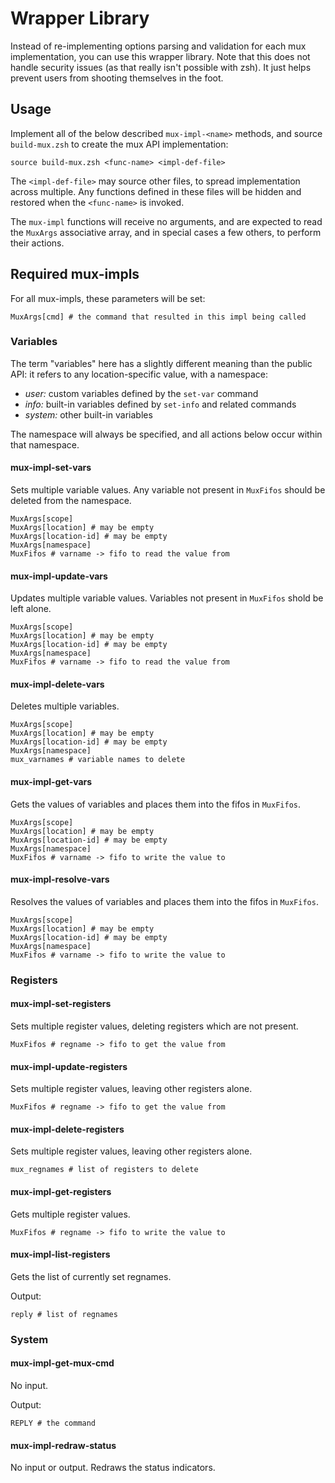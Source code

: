# Wrapper Library

Instead of re-implementing options parsing and validation for each mux
implementation, you can use this wrapper library. Note that this does not
handle security issues (as that really isn't possible with zsh). It just
helps prevent users from shooting themselves in the foot.

## Usage

Implement all of the below described `mux-impl-<name>` methods, and source
`build-mux.zsh` to create the mux API implementation:

```
source build-mux.zsh <func-name> <impl-def-file>
```

The `<impl-def-file>` may source other files, to spread implementation across
multiple. Any functions defined in these files will be hidden and restored
when the `<func-name>` is invoked.

The `mux-impl` functions will receive no arguments, and are expected to read
the `MuxArgs` associative array, and in special cases a few others, to
perform their actions.

## Required mux-impls

For all mux-impls, these parameters will be set:

```
MuxArgs[cmd] # the command that resulted in this impl being called
```

### Variables

The term "variables" here has a slightly different meaning than the public API:
it refers to any location-specific value, with a namespace:

- _user:_ custom variables defined by the `set-var` command
- _info:_ built-in variables defined by `set-info` and related commands
- _system:_ other built-in variables

The namespace will always be specified, and all actions below occur within that
namespace.

#### mux-impl-set-vars

Sets multiple variable values. Any variable not present in `MuxFifos` should
be deleted from the namespace.

```
MuxArgs[scope]
MuxArgs[location] # may be empty
MuxArgs[location-id] # may be empty
MuxArgs[namespace]
MuxFifos # varname -> fifo to read the value from
```

#### mux-impl-update-vars

Updates multiple variable values. Variables not present in
`MuxFifos` shold be left alone.

```
MuxArgs[scope]
MuxArgs[location] # may be empty
MuxArgs[location-id] # may be empty
MuxArgs[namespace]
MuxFifos # varname -> fifo to read the value from
```

#### mux-impl-delete-vars

Deletes multiple variables.

```
MuxArgs[scope]
MuxArgs[location] # may be empty
MuxArgs[location-id] # may be empty
MuxArgs[namespace]
mux_varnames # variable names to delete
```

#### mux-impl-get-vars

Gets the values of variables and places them into the fifos in `MuxFifos`.

```
MuxArgs[scope]
MuxArgs[location] # may be empty
MuxArgs[location-id] # may be empty
MuxArgs[namespace]
MuxFifos # varname -> fifo to write the value to
```

#### mux-impl-resolve-vars

Resolves the values of variables and places them into the fifos in `MuxFifos`.

```
MuxArgs[scope]
MuxArgs[location] # may be empty
MuxArgs[location-id] # may be empty
MuxArgs[namespace]
MuxFifos # varname -> fifo to write the value to
```

### Registers

#### mux-impl-set-registers

Sets multiple register values, deleting registers which are not present.

```
MuxFifos # regname -> fifo to get the value from
```

#### mux-impl-update-registers

Sets multiple register values, leaving other registers alone.

```
MuxFifos # regname -> fifo to get the value from
```

#### mux-impl-delete-registers

Sets multiple register values, leaving other registers alone.

```
mux_regnames # list of registers to delete
```

#### mux-impl-get-registers

Gets multiple register values.

```
MuxFifos # regname -> fifo to write the value to
```

#### mux-impl-list-registers

Gets the list of currently set regnames.

Output:

```
reply # list of regnames
```

### System

#### mux-impl-get-mux-cmd

No input.

Output:

```
REPLY # the command
```

#### mux-impl-redraw-status

No input or output. Redraws the status indicators.
